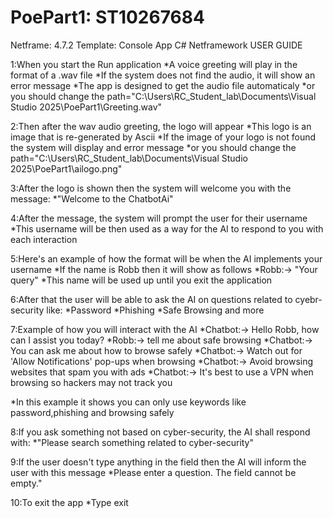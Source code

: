 # PoePart1: ST10267684
Netframe: 4.7.2
Template: Console App C# Netframework
USER GUIDE

1:When you start the Run application
*A voice greeting will play in the format of a .wav file
*If the system does not find the audio, it will show an error message
*The app is designed to get the audio file automaticaly
*or you should change the path="C:\Users\RC_Student_lab\Documents\Visual Studio 2025\PoePart1\Greeting.wav"

2:Then after the wav audio greeting, the logo will appear
*This logo is an image that is re-generated by Ascii
*If the image of your logo is not found the system will display and error message
*or you should change the path="C:\Users\RC_Student_lab\Documents\Visual Studio 2025\PoePart1\ailogo.png"

3:After the logo is shown then the system will welcome you with the message:
*"Welcome to the ChatbotAi"

4:After the message, the system will prompt the user for their username
*This username will be then used as a way for the AI to respond to you with each interaction

5:Here's an example of how the format will be when the AI implements your username
*If the name is Robb then it will show as follows
*Robb:-> "Your query"
*This name will be used up until you exit the application

6:After that the user will be able to ask the AI on questions related to cyebr-security like:
*Password
*Phishing
*Safe Browsing and more

7:Example of how you will interact with the AI
*Chatbot:-> Hello Robb, how can I assist you today?
*Robb:-> tell me about safe browsing
*Chatbot:-> You can ask me about how to browse safely
*Chatbot:-> Watch out for 'Allow Notifications' pop-ups when browsing
*Chatbot:-> Avoid browsing websites that spam you with ads
*Chatbot:-> It's best to use a VPN when browsing so hackers may not track you

*In this example it shows you can only use keywords like password,phishing and browsing safely

8:If you ask something not based on cyber-security, the AI shall respond with:
*"Please search something related to cyber-security"

9:If the user doesn't type anything in the field then the AI will inform the user with this message
*Please enter a question. The field cannot be empty."

10:To exit the app
*Type exit
